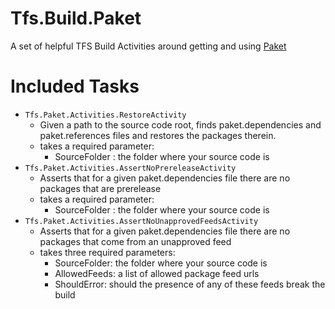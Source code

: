 # Tfs.Build.Paket
A set of helpful TFS Build Activities around getting and using [Paket](http://fsprojects.github.io/Paket/)


# Included Tasks
* `Tfs.Paket.Activities.RestoreActivity`
    * Given a path to the source code root, finds paket.dependencies and paket.references files and restores the packages therein.
    * takes a required parameter:
        * SourceFolder : the folder where your source code is
* `Tfs.Paket.Activities.AssertNoPrereleaseActivity`
    * Asserts that for a given paket.dependencies file there are no packages that are prerelease
    * takes a required parameter:
        * SourceFolder : the folder where your source code is
* `Tfs.Paket.Activities.AssertNoUnapprovedFeedsActivity`
    * Asserts that for a given paket.dependencies file there are no packages that come from an unapproved feed
    * takes three required parameters:
        * SourceFolder: the folder where your source code is
        * AllowedFeeds: a list of allowed package feed urls
        * ShouldError: should the presence of any of these feeds break the build
